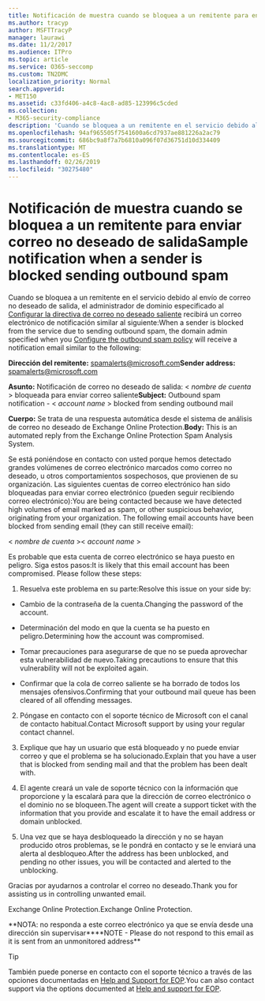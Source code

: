 ```yaml
---
title: Notificación de muestra cuando se bloquea a un remitente para enviar correo no deseado de salida
ms.author: tracyp
author: MSFTTracyP
manager: laurawi
ms.date: 11/2/2017
ms.audience: ITPro
ms.topic: article
ms.service: O365-seccomp
ms.custom: TN2DMC
localization_priority: Normal
search.appverid:
- MET150
ms.assetid: c33fd406-a4c8-4ac8-ad85-123996c5cded
ms.collection:
- M365-security-compliance
description: 'Cuando se bloquea a un remitente en el servicio debido al envío de correo no deseado de salida, el administrador de dominio especificado al Configurar la directiva de correo no deseado saliente recibirá un correo electrónico de notificación similar al siguiente:'
ms.openlocfilehash: 94af965505f7541600a6cd7937ae881226a2ac79
ms.sourcegitcommit: 686bc9a8f7a7b6810a096f07d36751d10d334409
ms.translationtype: MT
ms.contentlocale: es-ES
ms.lasthandoff: 02/26/2019
ms.locfileid: "30275480"
---
```

# <a name="sample-notification-when-a-sender-is-blocked-sending-outbound-spam"></a><span data-ttu-id="7e855-103">Notificación de muestra cuando se bloquea a un remitente para enviar correo no deseado de salida</span><span class="sxs-lookup"><span data-stu-id="7e855-103">Sample notification when a sender is blocked sending outbound spam</span></span>

<span data-ttu-id="7e855-104">Cuando se bloquea a un remitente en el servicio debido al envío de correo no deseado de salida, el administrador de dominio especificado al [Configurar la directiva de correo no deseado saliente](configure-the-outbound-spam-policy.md) recibirá un correo electrónico de notificación similar al siguiente:</span><span class="sxs-lookup"><span data-stu-id="7e855-104">When a sender is blocked from the service due to sending outbound spam, the domain admin specified when you [Configure the outbound spam policy](configure-the-outbound-spam-policy.md) will receive a notification email similar to the following:</span></span> 
  
 <span data-ttu-id="7e855-105">**Dirección del remitente:** spamalerts@microsoft.com</span><span class="sxs-lookup"><span data-stu-id="7e855-105">**Sender address:** spamalerts@microsoft.com</span></span> 
  
 <span data-ttu-id="7e855-106">**Asunto:** Notificación de correo no deseado de salida: \<  *nombre de cuenta*  \> bloqueada para enviar correo saliente</span><span class="sxs-lookup"><span data-stu-id="7e855-106">**Subject:** Outbound spam notification - \<  *account name*  \> blocked from sending outbound mail</span></span> 
  
 <span data-ttu-id="7e855-107">**Cuerpo:** Se trata de una respuesta automática desde el sistema de análisis de correo no deseado de Exchange Online Protection.</span><span class="sxs-lookup"><span data-stu-id="7e855-107">**Body:** This is an automated reply from the Exchange Online Protection Spam Analysis System.</span></span> 
  
<span data-ttu-id="7e855-p101">Se está poniéndose en contacto con usted porque hemos detectado grandes volúmenes de correo electrónico marcados como correo no deseado, u otros comportamientos sospechosos, que provienen de su organización. Las siguientes cuentas de correo electrónico han sido bloqueadas para enviar correo electrónico (pueden seguir recibiendo correo electrónico):</span><span class="sxs-lookup"><span data-stu-id="7e855-p101">You are being contacted because we have detected high volumes of email marked as spam, or other suspicious behavior, originating from your organization. The following email accounts have been blocked from sending email (they can still receive email):</span></span>
  
<span data-ttu-id="7e855-110">\< *nombre de cuenta*  \></span><span class="sxs-lookup"><span data-stu-id="7e855-110">\< *account name*  \></span></span> 
  
<span data-ttu-id="7e855-p102">Es probable que esta cuenta de correo electrónico se haya puesto en peligro. Siga estos pasos:</span><span class="sxs-lookup"><span data-stu-id="7e855-p102">It is likely that this email account has been compromised. Please follow these steps:</span></span>
  
1. <span data-ttu-id="7e855-113">Resuelva este problema en su parte:</span><span class="sxs-lookup"><span data-stu-id="7e855-113">Resolve this issue on your side by:</span></span>
    
  - <span data-ttu-id="7e855-114">Cambio de la contraseña de la cuenta.</span><span class="sxs-lookup"><span data-stu-id="7e855-114">Changing the password of the account.</span></span>
    
  - <span data-ttu-id="7e855-115">Determinación del modo en que la cuenta se ha puesto en peligro.</span><span class="sxs-lookup"><span data-stu-id="7e855-115">Determining how the account was compromised.</span></span>
    
  - <span data-ttu-id="7e855-116">Tomar precauciones para asegurarse de que no se pueda aprovechar esta vulnerabilidad de nuevo.</span><span class="sxs-lookup"><span data-stu-id="7e855-116">Taking precautions to ensure that this vulnerability will not be exploited again.</span></span>
    
  - <span data-ttu-id="7e855-117">Confirmar que la cola de correo saliente se ha borrado de todos los mensajes ofensivos.</span><span class="sxs-lookup"><span data-stu-id="7e855-117">Confirming that your outbound mail queue has been cleared of all offending messages.</span></span>
    
2. <span data-ttu-id="7e855-118">Póngase en contacto con el soporte técnico de Microsoft con el canal de contacto habitual.</span><span class="sxs-lookup"><span data-stu-id="7e855-118">Contact Microsoft support by using your regular contact channel.</span></span>
    
3. <span data-ttu-id="7e855-119">Explique que hay un usuario que está bloqueado y no puede enviar correo y que el problema se ha solucionado.</span><span class="sxs-lookup"><span data-stu-id="7e855-119">Explain that you have a user that is blocked from sending mail and that the problem has been dealt with.</span></span>
    
4. <span data-ttu-id="7e855-120">El agente creará un vale de soporte técnico con la información que proporcione y la escalará para que la dirección de correo electrónico o el dominio no se bloqueen.</span><span class="sxs-lookup"><span data-stu-id="7e855-120">The agent will create a support ticket with the information that you provide and escalate it to have the email address or domain unblocked.</span></span>
    
5. <span data-ttu-id="7e855-121">Una vez que se haya desbloqueado la dirección y no se hayan producido otros problemas, se le pondrá en contacto y se le enviará una alerta al desbloqueo.</span><span class="sxs-lookup"><span data-stu-id="7e855-121">After the address has been unblocked, and pending no other issues, you will be contacted and alerted to the unblocking.</span></span>
    
<span data-ttu-id="7e855-122">Gracias por ayudarnos a controlar el correo no deseado.</span><span class="sxs-lookup"><span data-stu-id="7e855-122">Thank you for assisting us in controlling unwanted email.</span></span>
  
<span data-ttu-id="7e855-123">Exchange Online Protection.</span><span class="sxs-lookup"><span data-stu-id="7e855-123">Exchange Online Protection.</span></span>
  
<span data-ttu-id="7e855-124">\*\*NOTA: no responda a este correo electrónico ya que se envía desde una dirección sin supervisar\*\*</span><span class="sxs-lookup"><span data-stu-id="7e855-124">\*\*NOTE - Please do not respond to this email as it is sent from an unmonitored address\*\*</span></span>
  
> [!TIP]
> <span data-ttu-id="7e855-125">También puede ponerse en contacto con el soporte técnico a través de las opciones documentadas en [Help and Support for EOP](eop/help-and-support-for-eop.md).</span><span class="sxs-lookup"><span data-stu-id="7e855-125">You can also contact support via the options documented at [Help and support for EOP](eop/help-and-support-for-eop.md).</span></span> 
  


